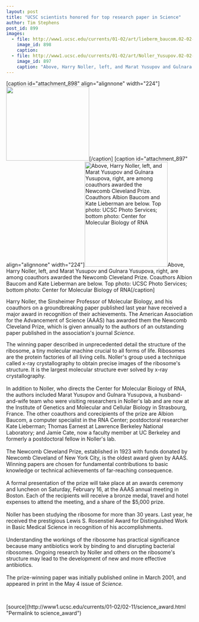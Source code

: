 ```yaml
---
layout: post
title: "UCSC scientists honored for top research paper in Science"
author: Tim Stephens
post_id: 899
images:
  - file: http://www1.ucsc.edu/currents/01-02/art/lieberm_baucom.02-02-11.224.jpg
    image_id: 898
    caption: 
  - file: http://www1.ucsc.edu/currents/01-02/art/Noller_Yusupov.02-02-11.224.jpg
    image_id: 897
    caption: "Above, Harry Noller, left, and Marat Yusupov and Gulnara Yusupova, right, are among coauthors awarded the Newcomb Cleveland Prize. Coauthors Albion Baucom and Kate Lieberman are below. Top photo: UCSC Photo Services; bottom photo: Center for Molecular Biology of RNA"
---
```


[caption id="attachment_898" align="alignnone" width="224"]<a href="http://localhost/mysite/wp-content/uploads/2002/01/lieberm_baucom.02-02-11.224.jpg"><img class="size-full wp-image-898" src="http://localhost/mysite/wp-content/uploads/2002/01/lieberm_baucom.02-02-11.224.jpg" alt="" width="224" height="200" /></a>[/caption]
[caption id="attachment_897" align="alignnone" width="224"]<a href="http://localhost/mysite/wp-content/uploads/2002/01/Noller_Yusupov.02-02-11.224.jpg"><img class="size-full wp-image-897" src="http://localhost/mysite/wp-content/uploads/2002/01/Noller_Yusupov.02-02-11.224.jpg" alt="Above, Harry Noller, left, and Marat Yusupov and Gulnara Yusupova, right, are among coauthors awarded the Newcomb Cleveland Prize. Coauthors Albion Baucom and Kate Lieberman are below. Top photo: UCSC Photo Services; bottom photo: Center for Molecular Biology of RNA" width="224" height="283" /></a>Above, Harry Noller, left, and Marat Yusupov and Gulnara Yusupova, right, are among coauthors awarded the Newcomb Cleveland Prize. Coauthors Albion Baucom and Kate Lieberman are below. Top photo: UCSC Photo Services; bottom photo: Center for Molecular Biology of RNA[/caption]
<p>
  Harry Noller, the Sinsheimer Professor of Molecular Biology, and his coauthors on a groundbreaking paper published last year have received a major award in recognition of their achievements. The American Association for the Advancement of Science (AAAS) has awarded them the Newcomb Cleveland Prize, which is given annually to the authors of an outstanding paper published in the association's journal <i>Science.</i>
</p>The winning paper described in unprecedented detail the structure of the ribosome, a tiny molecular machine crucial to all forms of life. Ribosomes are the protein factories of all living cells. Noller's group used a technique called x-ray crystallography to obtain precise images of the ribosome's structure. It is the largest molecular structure ever solved by x-ray crystallography.<br>
<br>
In addition to Noller, who directs the Center for Molecular Biology of RNA, the authors included Marat Yusupov and Gulnara Yusupova, a husband-and-wife team who were visiting researchers in Noller's lab and are now at the Institute of Genetics and Molecular and Cellular Biology in Strasbourg, France. The other coauthors and corecipients of the prize are Albion Baucom, a computer specialist in the RNA Center; postdoctoral researcher Kate Lieberman; Thomas Earnest at Lawrence Berkeley National Laboratory; and Jamie Cate, now a faculty member at UC Berkeley and formerly a postdoctoral fellow in Noller's lab.<br>
<br>
The Newcomb Cleveland Prize, established in 1923 with funds donated by Newcomb Cleveland of New York City, is the oldest award given by AAAS. Winning papers are chosen for fundamental contributions to basic knowledge or technical achievements of far-reaching consequence.<br>
<br>
A formal presentation of the prize will take place at an awards ceremony and luncheon on Saturday, February 16, at the AAAS annual meeting in Boston. Each of the recipients will receive a bronze medal, travel and hotel expenses to attend the meeting, and a share of the $5,000 prize.<br>
<br>
Noller has been studying the ribosome for more than 30 years. Last year, he received the prestigious Lewis S. Rosenstiel Award for Distinguished Work in Basic Medical Science in recognition of his accomplishments.<br>
<br>
Understanding the workings of the ribosome has practical significance because many antibiotics work by binding to and disrupting bacterial ribosomes. Ongoing research by Noller and others on the ribosome's structure may lead to the development of new and more effective antibiotics.<br>
<br>
The prize-winning paper was initially published online in March 2001, and appeared in print in the May 4 issue of <i>Science.</i>
<p>
  <br>

</p>
<p>

</p>
[source](http://www1.ucsc.edu/currents/01-02/02-11/science_award.html "Permalink to science_award")
